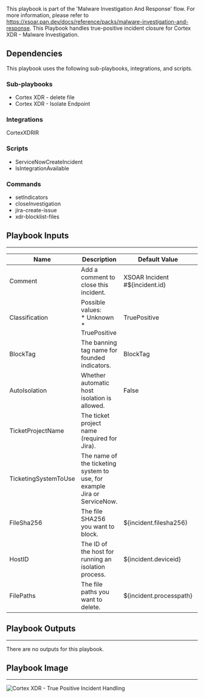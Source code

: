 This playbook is part of the 'Malware Investigation And Response' flow. For more information, please refer to https://xsoar.pan.dev/docs/reference/packs/malware-investigation-and-response.
This Playbook handles true-positive incident closure for Cortex XDR - Malware Investigation.

## Dependencies
This playbook uses the following sub-playbooks, integrations, and scripts.

### Sub-playbooks
* Cortex XDR - delete file
* Cortex XDR - Isolate Endpoint

### Integrations
CortexXDRIR

### Scripts
* ServiceNowCreateIncident
* IsIntegrationAvailable

### Commands
* setIndicators
* closeInvestigation
* jira-create-issue
* xdr-blocklist-files

## Playbook Inputs
---

| **Name** | **Description** | **Default Value** | **Required** |
| --- | --- | --- | --- |
| Comment | Add a comment to close this incident. | XSOAR Incident #${incident.id} | Optional |
| Classification | Possible values:<br/>* Unknown<br/>* TruePositive | TruePositive | Optional |
| BlockTag | The banning tag name for founded indicators. | BlockTag | Optional |
| AutoIsolation | Whether automatic host isolation is allowed. | False | Optional |
| TicketProjectName | The ticket project name (required for Jira). |  | Optional |
| TicketingSystemToUse | The name of the ticketing system to use, for example Jira or ServiceNow. |  | Optional |
| FileSha256 | The file SHA256 you want to block. | ${incident.filesha256} | Optional |
| HostID | The ID of the host for running an isolation process. | ${incident.deviceid} | Optional |
| FilePaths | The file paths you want to delete. | ${incident.processpath} | Optional |

## Playbook Outputs
---
There are no outputs for this playbook.

## Playbook Image
---
![Cortex XDR - True Positive Incident Handling](../doc_files/Cortex_XDR_-_True_Positive_Incident_Handling.png)
